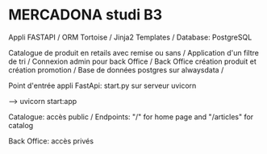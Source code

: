 # MERCADONA studi B3

Appli FASTAPI / ORM Tortoise / Jinja2 Templates / Database: PostgreSQL

Catalogue de produit en retails avec remise ou sans /
Application d'un filtre de tri /
Connexion admin pour back Office /
Back Office création produit et création promotion /
Base de données postgres sur alwaysdata /

Point d'entrée appli FastApi: start.py sur serveur uvicorn

 --> uvicorn start:app

Catalogue: accès public /
 Endpoints: "/" for home page and
            "/articles"  for catalog

Back Office: accès privés
